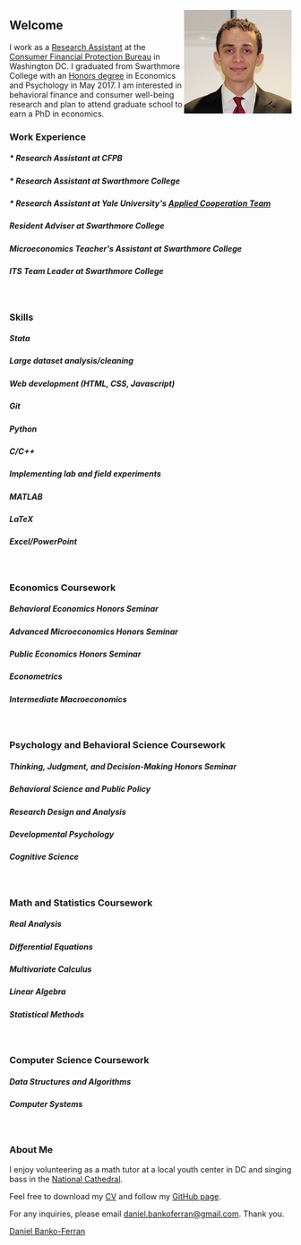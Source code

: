 <p>
<img src="favicons.ico/android-icon-192x192.png" alt="Headshot of Daniel Banko" style="float:right;">
</p>

## Welcome
I work as a [Research Assistant](https://www.consumerfinance.gov/about-us/careers/students-and-graduates/) at the [Consumer Financial Protection Bureau](https://www.consumerfinance.gov/about-us/the-bureau/bureau-structure/research-markets-regulation/) in Washington DC. I graduated from Swarthmore College with an [Honors degree](https://www.swarthmore.edu/honors-program) in Economics and Psychology in May 2017. I am interested in behavioral finance and consumer well-being research and plan to attend graduate school to earn a PhD in economics.

### Work Experience
##### * Research Assistant at CFPB
##### * Research Assistant at Swarthmore College 
##### * Research Assistant at Yale University's [Applied Cooperation Team](https://act.yale.edu/people)
##### Resident Adviser at Swarthmore College
##### Microeconomics Teacher's Assistant at Swarthmore College
##### ITS Team Leader at Swarthmore College
<br>

### Skills
##### Stata
##### Large dataset analysis/cleaning
##### Web development (HTML, CSS, Javascript)
##### Git
##### Python
##### C/C++
##### Implementing lab and field experiments
##### MATLAB
##### LaTeX
##### Excel/PowerPoint
<br>

### Economics Coursework
##### Behavioral Economics Honors Seminar
##### Advanced Microeconomics Honors Seminar
##### Public Economics Honors Seminar
##### Econometrics
##### Intermediate Macroeconomics
<br>

### Psychology and Behavioral Science Coursework
##### Thinking, Judgment, and Decision-Making Honors Seminar
##### Behavioral Science and Public Policy
##### Research Design and Analysis
##### Developmental Psychology
##### Cognitive Science
<br>

### Math and Statistics Coursework
##### Real Analysis
##### Differential Equations
##### Multivariate Calculus
##### Linear Algebra
##### Statistical Methods
<br>

### Computer Science Coursework
##### Data Structures and Algorithms
##### Computer Systems
<br>

### About Me

I enjoy volunteering as a math tutor at a local youth center in DC and singing bass in the [National Cathedral](http://www.cathedralchoralsociety.org/chorus). 

Feel free to download my [CV](https://www.dropbox.com/s/rok02wsilwfyr9w/dbankoResume.docx?dl=0) and follow my [GitHub page](https://github.com/danielbanko).

For any inquiries, please email <a href="mailto:daniel.bankoferran@gmail.com?" target="_top">daniel.bankoferran@gmail.com</a>. Thank you.

<script type="text/javascript" src="https://platform.linkedin.com/badges/js/profile.js" async defer></script>

<div class="LI-profile-badge"  data-version="v1" data-size="medium" data-locale="en_US" data-type="horizontal" data-theme="light" data-vanity="daniel-banko-ferran-4584b951"><a class="LI-simple-link" href='https://www.linkedin.com/in/daniel-banko-ferran-4584b951?trk=profile-badge'>Daniel Banko-Ferran</a></div>
